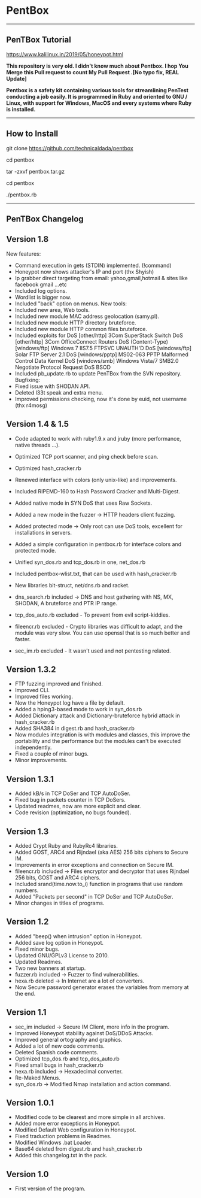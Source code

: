 <h1>PentBox</h1>

-----------------
PenTBox Tutorial
-----------------

https://www.kalilinux.in/2019/05/honeypot.html

<b>This repository is very old.  I didn't know much about Pentbox. I hop You Merge this Pull request to count My Pull Request .[No typo fix, REAL Update]</b>

<b> Pentbox is a safety kit containing various tools for streamlining PenTest conducting a job easily. It is programmed in Ruby and oriented to GNU / Linux, with support for Windows, MacOS and every systems where Ruby is installed.</b>

-----------------
How to Install
-----------------

git clone https://github.com/technicaldada/pentbox

cd pentbox

tar -zxvf pentbox.tar.gz

cd pentbox

./pentbox.rb

-----------------
PenTBox Changelog
-----------------

Version 1.8
-----------
New features:
- Command execution in gets (STDIN) implemented. (!command)
- Honeypot now shows attacker's IP and port (thx Shyish)
- Ip grabber direct targeting from email: yahoo,gmail,hotmail & sites like facebook gmail ...etc
- Included log options.
- Wordlist is bigger now.
- Included "back" option on menus.
New tools:
- Included new area, Web tools.
- Included new module MAC address geolocation (samy.pl).
- Included new module HTTP directory bruteforce.
- Included new module HTTP common files bruteforce.
- Included exploits for DoS
	[other/http] 3Com SuperStack Switch DoS
	[other/http] 3Com OfficeConnect Routers DoS (Content-Type)
	[windows/ftp] Windows 7 IIS7.5 FTPSVC UNAUTH'D DoS
	[windows/ftp] Solar FTP Server 2.1 DoS
	[windows/pptp] MS02-063 PPTP Malformed Control Data Kernel DoS
	[windows/smb] Windows Vista/7 SMB2.0 Negotiate Protocol Request DoS BSOD
- Included pb_update.rb to update PenTBox from the SVN repository.
Bugfixing:
- Fixed issue with SHODAN API.
- Deleted l33t speak and extra menu.
- Improved permissions checking, now it's done by euid, not username (thx r4mosg)

Version 1.4 & 1.5
-----------
- Code adapted to work with ruby1.9.x and jruby (more performance, native threads ...).
- Optimized TCP port scanner, and ping check before scan.
- Optimized hash_cracker.rb
- Renewed interface with colors (only unix-like) and improvements.

- Included RIPEMD-160 to Hash Password Cracker and Multi-Digest.
- Added native mode in SYN DoS that uses Raw Sockets.
- Added a new mode in the fuzzer -> HTTP headers client fuzzing.
- Added protected mode -> Only root can use DoS tools, excellent for installations in servers.
- Added a simple configuration in pentbox.rb for interface colors and protected mode.

- Unified syn_dos.rb and tcp_dos.rb in one, net_dos.rb
- Included pentbox-wlist.txt, that can be used with hash_cracker.rb
- New libraries bit-struct, net/dns.rb and racket.
- dns_search.rb included -> DNS and host gathering with NS, MX, SHODAN, A bruteforce and PTR IP range.

- tcp_dos_auto.rb excluded - To prevent from evil script-kiddies.
- fileencr.rb excluded - Crypto libraries was difficult to adapt, and the module
  was very slow. You can use openssl that is so much better and faster.
- sec_im.rb excluded - It wasn't used and not pentesting related.

Version 1.3.2
-------------
- FTP fuzzing improved and finished.
- Improved CLI.
- Improved files working.
- Now the Honeypot log have a file by default.
- Added a hping3-based mode to work in syn_dos.rb
- Added Dictionary attack and Dictionary-bruteforce
  hybrid attack in hash_cracker.rb
- Added SHA384 in digest.rb and hash_cracker.rb
- Now modules integration is with modules and classes,
  this improve the portability and the performance but
  the modules can't be executed independently.
- Fixed a couple of minor bugs.
- Minor improvements.

Version 1.3.1
-------------
- Added kB/s in TCP DoSer and TCP AutoDoSer.
- Fixed bug in packets counter in TCP DoSers.
- Updated readmes, now are more explicit and clear.
- Code revision (optimization, no bugs founded).

Version 1.3
-----------
- Added Crypt Ruby and RubyRc4 libraries.
- Added GOST, ARC4 and Rijndael (aka AES) 256 bits ciphers to Secure IM.
- Improvements in error exceptions and connection on Secure IM.
- fileencr.rb included -> Files encryptor and decryptor that uses Rijndael 256 bits, GOST and ARC4 ciphers.
- Included srand(time.now.to_i) function in programs that use random numbers.
- Added "Packets per second" in TCP DoSer and TCP AutoDoSer.
- Minor changes in titles of programs.

Version 1.2
-----------
- Added "beep() when intrusion" option in Honeypot.
- Added save log option in Honeypot.
- Fixed minor bugs.
- Updated GNU/GPLv3 License to 2010.
- Updated Readmes.
- Two new banners at startup.
- fuzzer.rb included -> Fuzzer to find vulnerabilities.
- hexa.rb deleted -> In Internet are a lot of converters.
- Now Secure password generator erases the variables from memory at the end.

Version 1.1
-----------
- sec_im included -> Secure IM Client, more info in the program.
- Improved Honeypot stability against DoS/DDoS Attacks.
- Improved general ortography and graphics.
- Added a lot of new code comments.
- Deleted Spanish code comments.
- Optimized tcp_dos.rb and tcp_dos_auto.rb
- Fixed small bugs in hash_cracker.rb
- hexa.rb included -> Hexadecimal converter.
- Re-Maked Menus.
- syn_dos.rb -> Modified Nmap installation and action command.

Version 1.0.1
-------------
- Modified code to be clearest and more simple in all archives.
- Added more error exceptions in Honeypot.
- Modified Default Web configuration in Honeypot.
- Fixed traduction problems in Readmes.
- Modified Windows .bat Loader.
- Base64 deleted from digest.rb and hash_cracker.rb
- Added this changelog.txt in the pack.

Version 1.0
-----------
- First version of the program.
